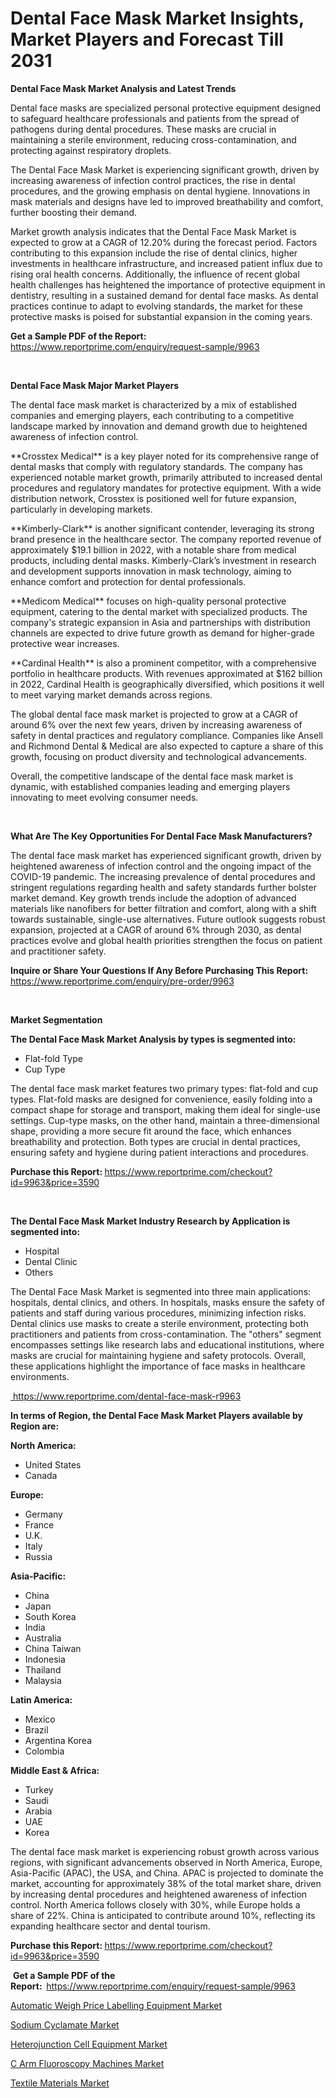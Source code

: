 <p><h1>Dental Face Mask Market Insights, Market Players and Forecast Till 2031</h1></p><p><strong>Dental Face Mask Market Analysis and Latest Trends</strong></p>
<p><p>Dental face masks are specialized personal protective equipment designed to safeguard healthcare professionals and patients from the spread of pathogens during dental procedures. These masks are crucial in maintaining a sterile environment, reducing cross-contamination, and protecting against respiratory droplets. </p><p>The Dental Face Mask Market is experiencing significant growth, driven by increasing awareness of infection control practices, the rise in dental procedures, and the growing emphasis on dental hygiene. Innovations in mask materials and designs have led to improved breathability and comfort, further boosting their demand. </p><p>Market growth analysis indicates that the Dental Face Mask Market is expected to grow at a CAGR of 12.20% during the forecast period. Factors contributing to this expansion include the rise of dental clinics, higher investments in healthcare infrastructure, and increased patient influx due to rising oral health concerns. Additionally, the influence of recent global health challenges has heightened the importance of protective equipment in dentistry, resulting in a sustained demand for dental face masks. As dental practices continue to adapt to evolving standards, the market for these protective masks is poised for substantial expansion in the coming years.</p></p>
<p><strong>Get a Sample PDF of the Report:&nbsp;</strong> <a href="https://www.reportprime.com/enquiry/request-sample/9963?utm_campaign=1138&utm_medium=2&utm_source=Github&utm_content=ia&utm_term=28102024&utm_id=dental-face-mask">https://www.reportprime.com/enquiry/request-sample/9963</a></p>
<p>&nbsp;</p>
<p><strong>Dental Face Mask Major Market Players</strong></p>
<p><p>The dental face mask market is characterized by a mix of established companies and emerging players, each contributing to a competitive landscape marked by innovation and demand growth due to heightened awareness of infection control.</p><p>**Crosstex Medical** is a key player noted for its comprehensive range of dental masks that comply with regulatory standards. The company has experienced notable market growth, primarily attributed to increased dental procedures and regulatory mandates for protective equipment. With a wide distribution network, Crosstex is positioned well for future expansion, particularly in developing markets.</p><p>**Kimberly-Clark** is another significant contender, leveraging its strong brand presence in the healthcare sector. The company reported revenue of approximately $19.1 billion in 2022, with a notable share from medical products, including dental masks. Kimberly-Clark’s investment in research and development supports innovation in mask technology, aiming to enhance comfort and protection for dental professionals.</p><p>**Medicom Medical** focuses on high-quality personal protective equipment, catering to the dental market with specialized products. The company's strategic expansion in Asia and partnerships with distribution channels are expected to drive future growth as demand for higher-grade protective wear increases.</p><p>**Cardinal Health** is also a prominent competitor, with a comprehensive portfolio in healthcare products. With revenues approximated at $162 billion in 2022, Cardinal Health is geographically diversified, which positions it well to meet varying market demands across regions.</p><p>The global dental face mask market is projected to grow at a CAGR of around 6% over the next few years, driven by increasing awareness of safety in dental practices and regulatory compliance. Companies like Ansell and Richmond Dental & Medical are also expected to capture a share of this growth, focusing on product diversity and technological advancements.</p><p>Overall, the competitive landscape of the dental face mask market is dynamic, with established companies leading and emerging players innovating to meet evolving consumer needs.</p></p>
<p>&nbsp;</p>
<p><strong>What Are The Key Opportunities For Dental Face Mask Manufacturers?</strong></p>
<p><p>The dental face mask market has experienced significant growth, driven by heightened awareness of infection control and the ongoing impact of the COVID-19 pandemic. The increasing prevalence of dental procedures and stringent regulations regarding health and safety standards further bolster market demand. Key growth trends include the adoption of advanced materials like nanofibers for better filtration and comfort, along with a shift towards sustainable, single-use alternatives. Future outlook suggests robust expansion, projected at a CAGR of around 6% through 2030, as dental practices evolve and global health priorities strengthen the focus on patient and practitioner safety.</p></p>
<p><strong>Inquire or Share Your Questions If Any Before Purchasing This Report:</strong> <a href="https://www.reportprime.com/enquiry/pre-order/9963?utm_campaign=1138&utm_medium=2&utm_source=Github&utm_content=ia&utm_term=28102024&utm_id=dental-face-mask">https://www.reportprime.com/enquiry/pre-order/9963</a></p>
<p>&nbsp;</p>
<p><strong>Market Segmentation</strong></p>
<p><strong>The Dental Face Mask Market Analysis by types is segmented into:</strong></p>
<p><ul><li>Flat-fold Type</li><li>Cup Type</li></ul></p>
<p><p>The dental face mask market features two primary types: flat-fold and cup types. Flat-fold masks are designed for convenience, easily folding into a compact shape for storage and transport, making them ideal for single-use settings. Cup-type masks, on the other hand, maintain a three-dimensional shape, providing a more secure fit around the face, which enhances breathability and protection. Both types are crucial in dental practices, ensuring safety and hygiene during patient interactions and procedures.</p></p>
<p><strong>Purchase this Report:&nbsp;</strong><a href="https://www.reportprime.com/checkout?id=9963&price=3590&utm_campaign=1138&utm_medium=2&utm_source=Github&utm_content=ia&utm_term=28102024&utm_id=dental-face-mask">https://www.reportprime.com/checkout?id=9963&price=3590</a></p>
<p>&nbsp;</p>
<p><strong>The Dental Face Mask Market Industry Research by Application is segmented into:</strong></p>
<p><ul><li>Hospital</li><li>Dental Clinic</li><li>Others</li></ul></p>
<p><p>The Dental Face Mask Market is segmented into three main applications: hospitals, dental clinics, and others. In hospitals, masks ensure the safety of patients and staff during various procedures, minimizing infection risks. Dental clinics use masks to create a sterile environment, protecting both practitioners and patients from cross-contamination. The "others" segment encompasses settings like research labs and educational institutions, where masks are crucial for maintaining hygiene and safety protocols. Overall, these applications highlight the importance of face masks in healthcare environments.</p></p>
<p><a href="https://www.reportprime.com/dental-face-mask-r9963?utm_campaign=1138&utm_medium=2&utm_source=Github&utm_content=ia&utm_term=28102024&utm_id=dental-face-mask">&nbsp;https://www.reportprime.com/dental-face-mask-r9963</a></p>
<p><strong>In terms of Region, the Dental Face Mask Market Players available by Region are:</strong></p>
<p>
    <p> <strong> North America: </strong>
        <ul>
            <li>United States</li>
            <li>Canada</li>
        </ul>
        </p> 
    <p> <strong> Europe: </strong>
        <ul>
            <li>Germany</li>
            <li>France</li>
            <li>U.K.</li>
            <li>Italy</li>
            <li>Russia</li>
        </ul>
        </p> 
    <p> <strong> Asia-Pacific: </strong>
        <ul>
            <li>China</li>
            <li>Japan</li>
            <li>South Korea</li>
            <li>India</li>
            <li>Australia</li>
            <li>China Taiwan</li>
            <li>Indonesia</li>
            <li>Thailand</li>
            <li>Malaysia</li>
        </ul>
        </p> 
    <p> <strong> Latin America: </strong>
        <ul>
            <li>Mexico</li>
            <li>Brazil</li>
            <li>Argentina Korea</li>
            <li>Colombia</li>
        </ul>
        </p> 
    <p> <strong> Middle East & Africa: </strong>
        <ul>
            <li>Turkey</li>
            <li>Saudi</li>
            <li>Arabia</li>
            <li>UAE</li>
            <li>Korea</li>
        </ul>
    </p>
    </p>
<p><p>The dental face mask market is experiencing robust growth across various regions, with significant advancements observed in North America, Europe, Asia-Pacific (APAC), the USA, and China. APAC is projected to dominate the market, accounting for approximately 38% of the total market share, driven by increasing dental procedures and heightened awareness of infection control. North America follows closely with 30%, while Europe holds a share of 22%. China is anticipated to contribute around 10%, reflecting its expanding healthcare sector and dental tourism.</p></p>
<p><strong>Purchase this Report: </strong><a href="https://www.reportprime.com/checkout?id=9963&price=3590&utm_campaign=1138&utm_medium=2&utm_source=Github&utm_content=ia&utm_term=28102024&utm_id=dental-face-mask">https://www.reportprime.com/checkout?id=9963&price=3590</a></p>
<p>&nbsp;<strong>Get a Sample PDF of the Report:&nbsp;&nbsp;</strong><a href="https://www.reportprime.com/enquiry/request-sample/9963?utm_campaign=1138&utm_medium=2&utm_source=Github&utm_content=ia&utm_term=28102024&utm_id=dental-face-mask">https://www.reportprime.com/enquiry/request-sample/9963</a></p>
<p><strong></strong></p>
<p><p><a href="https://issuu.com/reportprime-2/docs/automatic-weigh-price-labelling-equ_61ae619fb8562e?utm_campaign=1138&utm_medium=2&utm_source=Github&utm_content=ia&utm_term=28102024&utm_id=dental-face-mask">Automatic Weigh Price Labelling Equipment Market</a></p><p><a href="https://www.linkedin.com/pulse/strategic-roadmap-global-sodium-cyclamate-market-insights-jekhf?utm_campaign=1138&utm_medium=2&utm_source=Github&utm_content=ia&utm_term=28102024&utm_id=dental-face-mask">Sodium Cyclamate Market</a></p><p><a href="https://issuu.com/reportprime-2/docs/heterojunction-cell-equipment-marke_dee01190daaaca?utm_campaign=1138&utm_medium=2&utm_source=Github&utm_content=ia&utm_term=28102024&utm_id=dental-face-mask">Heterojunction Cell Equipment Market</a></p><p><a href="https://github.com/boringzqthorperec/Market-Research-Report-List-1/blob/main/c-arm-fluoroscopy-machines-market.md?utm_campaign=1138&utm_medium=2&utm_source=Github&utm_content=ia&utm_term=28102024&utm_id=dental-face-mask">C Arm Fluoroscopy Machines Market</a></p><p><a href="https://www.linkedin.com/pulse/textile-materials-market2024-2031-industry-insights-investment-jup6f?utm_campaign=1138&utm_medium=2&utm_source=Github&utm_content=ia&utm_term=28102024&utm_id=dental-face-mask">Textile Materials Market</a></p></p>